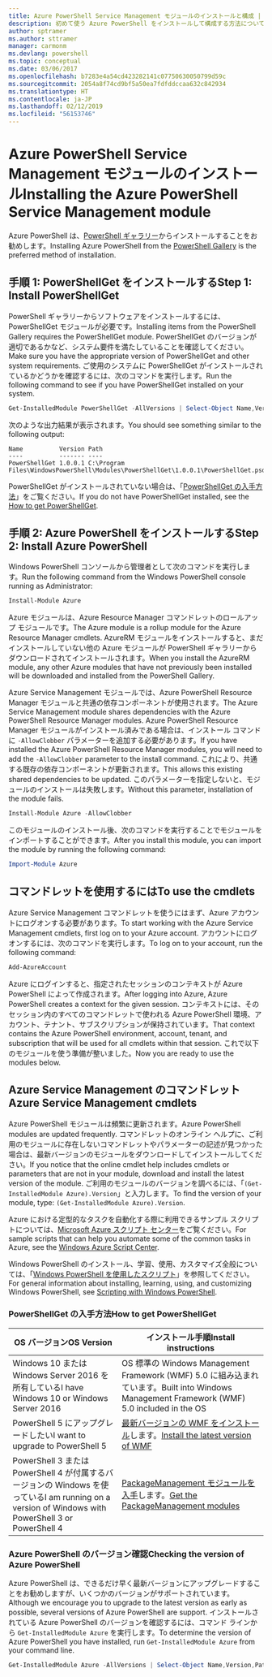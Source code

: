 ```yaml
---
title: Azure PowerShell Service Management モジュールのインストールと構成 | Microsoft Docs
description: 初めて使う Azure PowerShell をインストールして構成する方法について説明します。
author: sptramer
ms.author: sttramer
manager: carmonm
ms.devlang: powershell
ms.topic: conceptual
ms.date: 03/06/2017
ms.openlocfilehash: b7283e4a54cd423282141c07750630050799d59c
ms.sourcegitcommit: 2054a8f74cd9bf5a50ea7fdfddccaa632c842934
ms.translationtype: HT
ms.contentlocale: ja-JP
ms.lasthandoff: 02/12/2019
ms.locfileid: "56153746"
---
```

# <a name="installing-the-azure-powershell-service-management-module"></a><span data-ttu-id="faacd-103">Azure PowerShell Service Management モジュールのインストール</span><span class="sxs-lookup"><span data-stu-id="faacd-103">Installing the Azure PowerShell Service Management module</span></span>

<span data-ttu-id="faacd-104">Azure PowerShell は、[PowerShell ギャラリー](https://www.powershellgallery.com/)からインストールすることをお勧めします。</span><span class="sxs-lookup"><span data-stu-id="faacd-104">Installing Azure PowerShell from the [PowerShell Gallery](https://www.powershellgallery.com/) is the preferred method of installation.</span></span>

## <a name="step-1-install-powershellget"></a><span data-ttu-id="faacd-105">手順 1: PowerShellGet をインストールする</span><span class="sxs-lookup"><span data-stu-id="faacd-105">Step 1: Install PowerShellGet</span></span>

<span data-ttu-id="faacd-106">PowerShell ギャラリーからソフトウェアをインストールするには、PowerShellGet モジュールが必要です。</span><span class="sxs-lookup"><span data-stu-id="faacd-106">Installing items from the PowerShell Gallery requires the PowerShellGet module.</span></span> <span data-ttu-id="faacd-107">PowerShellGet のバージョンが適切であるかなど、システム要件を満たしていることを確認してください。</span><span class="sxs-lookup"><span data-stu-id="faacd-107">Make sure you have the appropriate version of PowerShellGet and other system requirements.</span></span> <span data-ttu-id="faacd-108">ご使用のシステムに PowerShellGet がインストールされているかどうかを確認するには、次のコマンドを実行します。</span><span class="sxs-lookup"><span data-stu-id="faacd-108">Run the following command to see if you have PowerShellGet installed on your system.</span></span>

```powershell
Get-InstalledModule PowerShellGet -AllVersions | Select-Object Name,Version,Path
```

<span data-ttu-id="faacd-109">次のような出力結果が表示されます。</span><span class="sxs-lookup"><span data-stu-id="faacd-109">You should see something similar to the following output:</span></span>

```output
Name          Version Path
----          ------- ----
PowerShellGet 1.0.0.1 C:\Program Files\WindowsPowerShell\Modules\PowerShellGet\1.0.0.1\PowerShellGet.psd1
```

<span data-ttu-id="faacd-110">PowerShellGet がインストールされていない場合は、「[PowerShellGet の入手方法](#how-to-get-powershellget)」をご覧ください。</span><span class="sxs-lookup"><span data-stu-id="faacd-110">If you do not have PowerShellGet installed, see the [How to get PowerShellGet](#how-to-get-powershellget).</span></span>

## <a name="step-2-install-azure-powershell"></a><span data-ttu-id="faacd-111">手順 2: Azure PowerShell をインストールする</span><span class="sxs-lookup"><span data-stu-id="faacd-111">Step 2: Install Azure PowerShell</span></span>

<span data-ttu-id="faacd-112">Windows PowerShell コンソールから管理者として次のコマンドを実行します。</span><span class="sxs-lookup"><span data-stu-id="faacd-112">Run the following command from the Windows PowerShell console running as Administrator:</span></span>

```powershell
Install-Module Azure
```

<span data-ttu-id="faacd-113">Azure モジュールは、Azure Resource Manager コマンドレットのロールアップ モジュールです。</span><span class="sxs-lookup"><span data-stu-id="faacd-113">The Azure module is a rollup module for the Azure Resource Manager cmdlets.</span></span> <span data-ttu-id="faacd-114">AzureRM モジュールをインストールすると、まだインストールしていない他の Azure モジュールが PowerShell ギャラリーからダウンロードされてインストールされます。</span><span class="sxs-lookup"><span data-stu-id="faacd-114">When you install the AzureRM module, any other Azure modules that have not previously been installed will be downloaded and installed from the PowerShell Gallery.</span></span>

<span data-ttu-id="faacd-115">Azure Service Management モジュールでは、Azure PowerShell Resource Manager モジュールと共通の依存コンポーネントが使用されます。</span><span class="sxs-lookup"><span data-stu-id="faacd-115">The Azure Service Management module shares dependencies with the Azure PowerShell Resource Manager modules.</span></span> <span data-ttu-id="faacd-116">Azure PowerShell Resource Manager モジュールがインストール済みである場合は、インストール コマンドに `-AllowClobber` パラメーターを追加する必要があります。</span><span class="sxs-lookup"><span data-stu-id="faacd-116">If you have installed the Azure PowerShell Resource Manager modules, you will need to add the `-AllowClobber` parameter to the install command.</span></span> <span data-ttu-id="faacd-117">これにより、共通する既存の依存コンポーネントが更新されます。</span><span class="sxs-lookup"><span data-stu-id="faacd-117">This allows this existing shared dependencies to be updated.</span></span> <span data-ttu-id="faacd-118">このパラメーターを指定しないと、モジュールのインストールは失敗します。</span><span class="sxs-lookup"><span data-stu-id="faacd-118">Without this parameter, installation of the module fails.</span></span>

```powershell
Install-Module Azure -AllowClobber
```

<span data-ttu-id="faacd-119">このモジュールのインストール後、次のコマンドを実行することでモジュールをインポートすることができます。</span><span class="sxs-lookup"><span data-stu-id="faacd-119">After you install this module, you can import the module by running the following command:</span></span>

```powershell
Import-Module Azure
```

## <a name="to-use-the-cmdlets"></a><span data-ttu-id="faacd-120">コマンドレットを使用するには</span><span class="sxs-lookup"><span data-stu-id="faacd-120">To use the cmdlets</span></span>

<span data-ttu-id="faacd-121">Azure Service Management コマンドレットを使うにはまず、Azure アカウントにログオンする必要があります。</span><span class="sxs-lookup"><span data-stu-id="faacd-121">To start working with the Azure Service Management cmdlets, first log on to your Azure account.</span></span> <span data-ttu-id="faacd-122">アカウントにログオンするには、次のコマンドを実行します。</span><span class="sxs-lookup"><span data-stu-id="faacd-122">To log on to your account, run the following command:</span></span>

```powershell
Add-AzureAccount
```

<span data-ttu-id="faacd-123">Azure にログインすると、指定されたセッションのコンテキストが Azure PowerShell によって作成されます。</span><span class="sxs-lookup"><span data-stu-id="faacd-123">After logging into Azure, Azure PowerShell creates a context for the given session.</span></span> <span data-ttu-id="faacd-124">コンテキストには、そのセッション内のすべてのコマンドレットで使われる Azure PowerShell 環境、アカウント、テナント、サブスクリプションが保持されています。</span><span class="sxs-lookup"><span data-stu-id="faacd-124">That context contains the Azure PowerShell environment, account, tenant, and subscription that will be used for all cmdlets within that session.</span></span> <span data-ttu-id="faacd-125">これで以下のモジュールを使う準備が整いました。</span><span class="sxs-lookup"><span data-stu-id="faacd-125">Now you are ready to use the modules below.</span></span>

## <a name="azure-service-management-cmdlets"></a><span data-ttu-id="faacd-126">Azure Service Management のコマンドレット</span><span class="sxs-lookup"><span data-stu-id="faacd-126">Azure Service Management cmdlets</span></span>

<span data-ttu-id="faacd-127">Azure PowerShell モジュールは頻繁に更新されます。</span><span class="sxs-lookup"><span data-stu-id="faacd-127">Azure PowerShell modules are updated frequently.</span></span> <span data-ttu-id="faacd-128">コマンドレットのオンライン ヘルプに、ご利用のモジュールに存在しないコマンドレットやパラメーターの記述が見つかった場合は、最新バージョンのモジュールをダウンロードしてインストールしてください。</span><span class="sxs-lookup"><span data-stu-id="faacd-128">If you notice that the online cmdlet help includes cmdlets or parameters that are not in your module, download and install the latest version of the module.</span></span> <span data-ttu-id="faacd-129">ご利用のモジュールのバージョンを調べるには、「`(Get-InstalledModule Azure).Version`」と入力します。</span><span class="sxs-lookup"><span data-stu-id="faacd-129">To find the version of your module, type: `(Get-InstalledModule Azure).Version`.</span></span>

<span data-ttu-id="faacd-130">Azure における定型的なタスクを自動化する際に利用できるサンプル スクリプトについては、[Microsoft Azure スクリプト センター](http://www.windowsazure.com/documentation/scripts/)をご覧ください。</span><span class="sxs-lookup"><span data-stu-id="faacd-130">For sample scripts that can help you automate some of the common tasks in Azure, see the [Windows Azure Script Center](http://www.windowsazure.com/documentation/scripts/).</span></span>

<span data-ttu-id="faacd-131">Windows PowerShell のインストール、学習、使用、カスタマイズ全般については、「[Windows PowerShell を使用したスクリプト](http://go.microsoft.com/fwlink/p/?linkid=320210)」を参照してください。</span><span class="sxs-lookup"><span data-stu-id="faacd-131">For general information about installing, learning, using, and customizing Windows PowerShell, see [Scripting with Windows PowerShell](http://go.microsoft.com/fwlink/p/?linkid=320210).</span></span>

### <a name="how-to-get-powershellget"></a><span data-ttu-id="faacd-132">PowerShellGet の入手方法</span><span class="sxs-lookup"><span data-stu-id="faacd-132">How to get PowerShellGet</span></span>

|<span data-ttu-id="faacd-133">OS バージョン</span><span class="sxs-lookup"><span data-stu-id="faacd-133">OS Version</span></span>|<span data-ttu-id="faacd-134">インストール手順</span><span class="sxs-lookup"><span data-stu-id="faacd-134">Install instructions</span></span>|
|---|---|
|<span data-ttu-id="faacd-135">Windows 10 または Windows Server 2016 を所有している</span><span class="sxs-lookup"><span data-stu-id="faacd-135">I have Windows 10 or Windows Server 2016</span></span>|<span data-ttu-id="faacd-136">OS 標準の Windows Management Framework (WMF) 5.0 に組み込まれています。</span><span class="sxs-lookup"><span data-stu-id="faacd-136">Built into Windows Management Framework (WMF) 5.0 included in the OS</span></span>|
|<span data-ttu-id="faacd-137">PowerShell 5 にアップグレードしたい</span><span class="sxs-lookup"><span data-stu-id="faacd-137">I want to upgrade to PowerShell 5</span></span>|<span data-ttu-id="faacd-138">[最新バージョンの WMF をインストール](https://www.microsoft.com/en-us/download/details.aspx?id=54616)します。</span><span class="sxs-lookup"><span data-stu-id="faacd-138">[Install the latest version of WMF](https://www.microsoft.com/en-us/download/details.aspx?id=54616)</span></span>|
|<span data-ttu-id="faacd-139">PowerShell 3 または PowerShell 4 が付属するバージョンの Windows を使っている</span><span class="sxs-lookup"><span data-stu-id="faacd-139">I am running on a version of Windows with PowerShell 3 or PowerShell 4</span></span>|<span data-ttu-id="faacd-140">[PackageManagement モジュールを入手](http://go.microsoft.com/fwlink/?LinkID=746217)します。</span><span class="sxs-lookup"><span data-stu-id="faacd-140">[Get the PackageManagement modules](http://go.microsoft.com/fwlink/?LinkID=746217)</span></span>|

<div id="helpmechoose"/>

### <a name="checking-the-version-of-azure-powershell"></a><span data-ttu-id="faacd-141">Azure PowerShell のバージョン確認</span><span class="sxs-lookup"><span data-stu-id="faacd-141">Checking the version of Azure PowerShell</span></span>

<span data-ttu-id="faacd-142">Azure PowerShell は、できるだけ早く最新バージョンにアップグレードすることをお勧めしますが、いくつかのバージョンがサポートされています。</span><span class="sxs-lookup"><span data-stu-id="faacd-142">Although we encourage you to upgrade to the latest version as early as possible, several versions of Azure PowerShell are support.</span></span> <span data-ttu-id="faacd-143">インストールされている Azure PowerShell のバージョンを確認するには、コマンド ラインから `Get-InstalledModule Azure` を実行します。</span><span class="sxs-lookup"><span data-stu-id="faacd-143">To determine the version of Azure PowerShell you have installed, run `Get-InstalledModule Azure` from your command line.</span></span>

```powershell
Get-InstalledModule Azure -AllVersions | Select-Object Name,Version,Path
```
